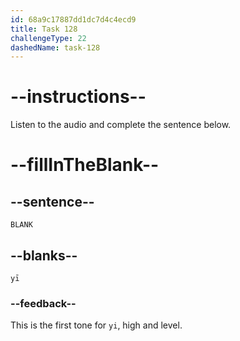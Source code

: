 ```yaml
---
id: 68a9c17887dd1dc7d4c4ecd9
title: Task 128
challengeType: 22
dashedName: task-128
---
```


<!-- (Audio) A: yī -->

# --instructions--

Listen to the audio and complete the sentence below.

# --fillInTheBlank--

## --sentence--

`BLANK`

## --blanks--

`yī`

### --feedback--

This is the first tone for `yi`, high and level.
